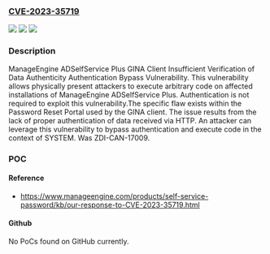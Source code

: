 ### [CVE-2023-35719](https://cve.mitre.org/cgi-bin/cvename.cgi?name=CVE-2023-35719)
![](https://img.shields.io/static/v1?label=Product&message=ADSelfService%20Plus&color=blue)
![](https://img.shields.io/static/v1?label=Version&message=6.1%20Build%206122%20&color=brightgreen)
![](https://img.shields.io/static/v1?label=Vulnerability&message=CWE-345%3A%20Insufficient%20Verification%20of%20Data%20Authenticity&color=brightgreen)

### Description

ManageEngine ADSelfService Plus GINA Client Insufficient Verification of Data Authenticity Authentication Bypass Vulnerability. This vulnerability allows physically present attackers to execute arbitrary code on affected installations of ManageEngine ADSelfService Plus. Authentication is not required to exploit this vulnerability.The specific flaw exists within the Password Reset Portal used by the GINA client. The issue results from the lack of proper authentication of data received via HTTP. An attacker can leverage this vulnerability to bypass authentication and execute code in the context of SYSTEM. Was ZDI-CAN-17009.

### POC

#### Reference
- https://www.manageengine.com/products/self-service-password/kb/our-response-to-CVE-2023-35719.html

#### Github
No PoCs found on GitHub currently.

